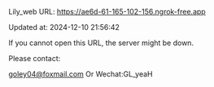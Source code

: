 Lily_web URL: https://ae6d-61-165-102-156.ngrok-free.app

Updated at: 2024-12-10 21:56:42

If you cannot open this URL, the server might be down.

Please contact: 

goley04@foxmail.com Or Wechat:GL_yeaH